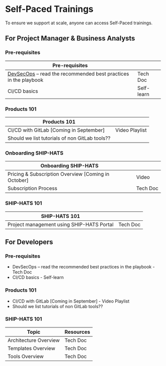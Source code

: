 # Self-Paced Trainings

To ensure we support at scale, anyone can access Self-Paced trainings. 

## For Project Manager & Business Analysts

### Pre-requisites

|Pre-requisites||
|---|---|
[DevSecOps](https://docs.developer.tech.gov.sg/docs/devsecops-playbook/) – read the recommended best practices in the playbook|Tech Doc
CI/CD basics|Self-learn

### Products 101
|Products 101||
|---|---|
CI/CD with GitLab [Coming in September]|Video Playlist
Should we list tutorials of non GitLab tools??|

 

### Onboarding SHIP-HATS
|Onboarding SHIP-HATS||
|---|---|
Pricing & Subscription Overview [Coming in October]|Video
Subscription Process |Tech Doc

### SHIP-HATS 101

|SHIP-HATS 101||
|---|---|
Project management using SHIP-HATS Portal|Tech Doc

## For Developers

### Pre-requisites

- DevSecOps – read the recommended best practices in the playbook - Tech Doc
- CI/CD basics - Self-learn

### Products 101

- CI/CD with GitLab [Coming in September] - Video Playlist
- Should we list tutorials of non GitLab tools??

 

### SHIP-HATS 101

|Topic|Resources|
|---|---|
Architecture Overview | Tech Doc
Templates Overview |Tech Doc
Tools Overview|Tech Doc


